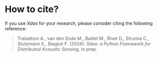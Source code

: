 # How to cite?

If you use *Xdas* for your research, please consider citing the following reference:

> Trabattoni A., van den Ende M., Baillet M., Rivet D., Strumia C., Stutzmann E., 
> Biagioli F. (2024): *Xdas: a Python Framework for Distributed Acoustic Sensing*, 
> in prep.

